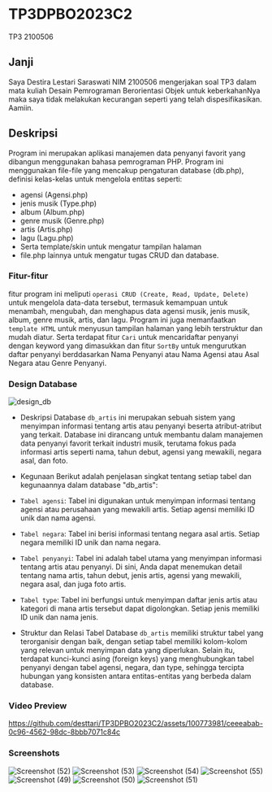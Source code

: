 # TP3DPBO2023C2
TP3 2100506

## Janji
Saya Destira Lestari Saraswati NIM 2100506 mengerjakan soal TP3 dalam mata kuliah Desain Pemrograman Berorientasi Objek untuk keberkahanNya maka saya tidak melakukan kecurangan seperti yang telah dispesifikasikan. Aamiin.

## Deskripsi
Program ini merupakan aplikasi manajemen data penyanyi favorit yang dibangun menggunakan bahasa pemrograman PHP. Program ini menggunakan file-file yang mencakup pengaturan database (db.php), definisi kelas-kelas untuk mengelola entitas seperti:
 - agensi (Agensi.php)
 - jenis musik (Type.php)
 - album (Album.php)
 - genre musik (Genre.php)
 - artis (Artis.php)
 - lagu (Lagu.php)
 - Serta template/skin untuk mengatur tampilan halaman
 - file.php lainnya untuk mengatur tugas CRUD dan database. 
 
### Fitur-fitur
fitur program ini meliputi `operasi CRUD (Create, Read, Update, Delete)` untuk mengelola data-data tersebut, termasuk kemampuan untuk menambah, mengubah, dan menghapus data agensi musik, jenis musik, album, genre musik, artis, dan lagu. Program ini juga memanfaatkan `template HTML` untuk menyusun tampilan halaman yang lebih terstruktur dan mudah diatur. Serta terdapat fitur `Cari` untuk mencaridaftar penyanyi dengan keyword yang dimasukkan dan fitur `SortBy` untuk mengurutkan daftar penyanyi berddasarkan Nama Penyanyi atau Nama Agensi atau Asal Negara atau Genre Penyanyi.

### Design Database
![design_db](https://github.com/desttari/TP3DPBO2023C2/assets/100773981/9e46cc67-5b23-43ee-a991-3e138ffcd502)

* Deskripsi
Database `db_artis` ini merupakan sebuah sistem yang menyimpan informasi tentang artis atau penyanyi beserta atribut-atribut yang terkait. Database ini dirancang untuk membantu dalam manajemen data penyanyi favorit terkait industri musik, terutama fokus pada informasi artis seperti nama, tahun debut, agensi yang mewakili, negara asal, dan foto.

* Kegunaan
Berikut adalah penjelasan singkat tentang setiap tabel dan kegunaannya dalam database "db_artis":

- `Tabel agensi`: Tabel ini digunakan untuk menyimpan informasi tentang agensi atau perusahaan yang mewakili artis. Setiap agensi memiliki ID unik dan nama agensi.

- `Tabel negara`: Tabel ini berisi informasi tentang negara asal artis. Setiap negara memiliki ID unik dan nama negara.

- `Tabel penyanyi`: Tabel ini adalah tabel utama yang menyimpan informasi tentang artis atau penyanyi. Di sini, Anda dapat menemukan detail tentang nama artis, tahun debut, jenis artis, agensi yang mewakili, negara asal, dan juga foto artis.

- `Tabel type`: Tabel ini berfungsi untuk menyimpan daftar jenis artis atau kategori di mana artis tersebut dapat digolongkan. Setiap jenis memiliki ID unik dan nama jenis.

* Struktur dan Relasi Tabel
Database `db_artis` memiliki struktur tabel yang terorganisir dengan baik, dengan setiap tabel memiliki kolom-kolom yang relevan untuk menyimpan data yang diperlukan. Selain itu, terdapat kunci-kunci asing (foreign keys) yang menghubungkan tabel penyanyi dengan tabel agensi, negara, dan type, sehingga tercipta hubungan yang konsisten antara entitas-entitas yang berbeda dalam database.

### Video Preview
https://github.com/desttari/TP3DPBO2023C2/assets/100773981/ceeeabab-0c96-4562-98dc-8bbb7071c84c

### Screenshots

![Screenshot (52)](https://github.com/desttari/TP3DPBO2023C2/assets/100773981/0166918e-b708-4fe1-b63e-d7c66fd53f86)
![Screenshot (53)](https://github.com/desttari/TP3DPBO2023C2/assets/100773981/f6ca0528-237b-4169-b3fd-f1aed052f0bb)
![Screenshot (54)](https://github.com/desttari/TP3DPBO2023C2/assets/100773981/ad1917be-8a58-4c27-abf8-22ebc08ff8aa)
![Screenshot (55)](https://github.com/desttari/TP3DPBO2023C2/assets/100773981/ad8ccf21-8578-40c6-944e-03c066b859d8)
![Screenshot (49)](https://github.com/desttari/TP3DPBO2023C2/assets/100773981/2062b987-27e5-45a4-9659-fd3ec1fcdb14)
![Screenshot (50)](https://github.com/desttari/TP3DPBO2023C2/assets/100773981/be521a93-0c3e-4671-ba4d-f0870b083cdd)
![Screenshot (51)](https://github.com/desttari/TP3DPBO2023C2/assets/100773981/796687b5-051a-4aa9-92de-c6f1a4b198a0)
